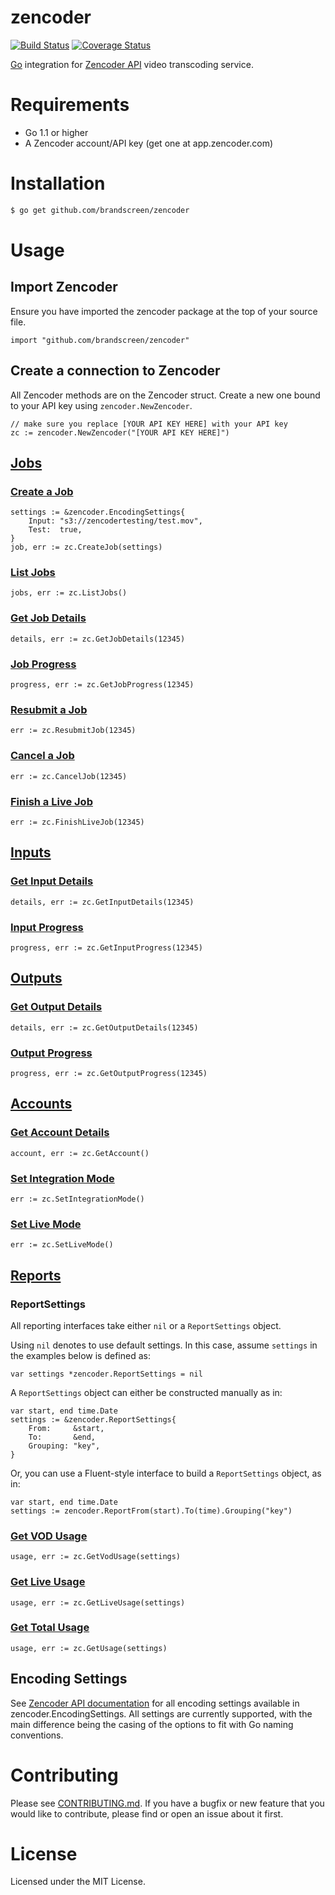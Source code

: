 zencoder
========

[![Build Status](https://travis-ci.org/brandscreen/zencoder.png)](https://travis-ci.org/brandscreen/zencoder) [![Coverage Status](https://coveralls.io/repos/brandscreen/zencoder/badge.png?branch=HEAD)](https://coveralls.io/r/brandscreen/zencoder?branch=HEAD)

[Go](http://golang.org) integration for [Zencoder API](http://www.zencoder.com/) video transcoding service.

# Requirements

* Go 1.1 or higher
* A Zencoder account/API key (get one at app.zencoder.com)

# Installation

```bash
$ go get github.com/brandscreen/zencoder
```

# Usage

## Import Zencoder

Ensure you have imported the zencoder package at the top of your source file.

```golang
import "github.com/brandscreen/zencoder"
```

## Create a connection to Zencoder

All Zencoder methods are on the Zencoder struct.  Create a new one bound to your API key using ```zencoder.NewZencoder```.

```golang
// make sure you replace [YOUR API KEY HERE] with your API key
zc := zencoder.NewZencoder("[YOUR API KEY HERE]")
```

## [Jobs](https://app.zencoder.com/docs/api/jobs)

### [Create a Job](https://app.zencoder.com/docs/api/jobs/create)
```golang
settings := &zencoder.EncodingSettings{
    Input: "s3://zencodertesting/test.mov",
    Test:  true,
}
job, err := zc.CreateJob(settings)
```

### [List Jobs](https://app.zencoder.com/docs/api/jobs/list)
```golang
jobs, err := zc.ListJobs()
```

### [Get Job Details](https://app.zencoder.com/docs/api/jobs/show)
```golang
details, err := zc.GetJobDetails(12345)
```

### [Job Progress](https://app.zencoder.com/docs/api/jobs/progress)
```golang
progress, err := zc.GetJobProgress(12345)
```

### [Resubmit a Job](https://app.zencoder.com/docs/api/jobs/resubmit)
```golang
err := zc.ResubmitJob(12345)
```

### [Cancel a Job](https://app.zencoder.com/docs/api/jobs/cancel)
```golang
err := zc.CancelJob(12345)
```

### [Finish a Live Job](https://app.zencoder.com/docs/api/jobs/finish)
```golang
err := zc.FinishLiveJob(12345)
```

## [Inputs](https://app.zencoder.com/docs/api/inputs)

### [Get Input Details](https://app.zencoder.com/docs/api/inputs/show)
```golang
details, err := zc.GetInputDetails(12345)
```

### [Input Progress](https://app.zencoder.com/docs/api/inputs/progress)
```golang
progress, err := zc.GetInputProgress(12345)
```

## [Outputs](https://app.zencoder.com/docs/api/outputs)

### [Get Output Details](https://app.zencoder.com/docs/api/outputs/show)
```golang
details, err := zc.GetOutputDetails(12345)
```

### [Output Progress](https://app.zencoder.com/docs/api/outputs/progress)
```golang
progress, err := zc.GetOutputProgress(12345)
```

## [Accounts](https://app.zencoder.com/docs/api/accounts)

### [Get Account Details](https://app.zencoder.com/docs/api/accounts/show)
```golang
account, err := zc.GetAccount()
```

### [Set Integration Mode](https://app.zencoder.com/docs/api/accounts/integration)
```golang
err := zc.SetIntegrationMode()
```

### [Set Live Mode](https://app.zencoder.com/docs/api/accounts/integration)
```golang
err := zc.SetLiveMode()
```

## [Reports](https://app.zencoder.com/docs/api/reports)

### ReportSettings

All reporting interfaces take either ```nil``` or a ```ReportSettings``` object.

Using ```nil``` denotes to use default settings.  In this case, assume ```settings``` in the examples below is defined as:

```golang
var settings *zencoder.ReportSettings = nil
```

A ```ReportSettings``` object can either be constructed manually as in:
```golang
var start, end time.Date
settings := &zencoder.ReportSettings{
    From:     &start,
    To:       &end,
    Grouping: "key",
}
```

Or, you can use a Fluent-style interface to build a ```ReportSettings``` object, as in:

```golang
var start, end time.Date
settings := zencoder.ReportFrom(start).To(time).Grouping("key")
```

### [Get VOD Usage](https://app.zencoder.com/docs/api/reports/vod)

```golang
usage, err := zc.GetVodUsage(settings)
```

### [Get Live Usage](https://app.zencoder.com/docs/api/reports/live)

```golang
usage, err := zc.GetLiveUsage(settings)
```

### [Get Total Usage](https://app.zencoder.com/docs/api/reports/all)

```golang
usage, err := zc.GetUsage(settings)
```

## Encoding Settings

See [Zencoder API documentation](https://app.zencoder.com/docs/api/encoding) for all encoding settings available in zencoder.EncodingSettings.  All settings are currently supported, with the main difference being the casing of the options to fit with Go naming conventions.

# Contributing

Please see [CONTRIBUTING.md](https://github.com/brandscreen/zencoder/blob/master/CONTRIBUTING.md).  If you have a bugfix or new feature that you would like to contribute, please find or open an issue about it first.

# License

Licensed under the MIT License.
